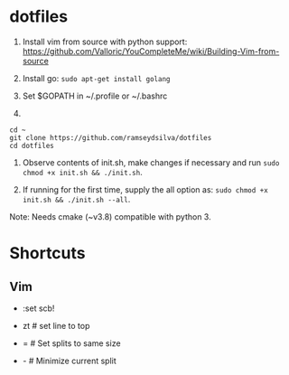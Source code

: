 dotfiles
========

1. Install vim from source with python support: https://github.com/Valloric/YouCompleteMe/wiki/Building-Vim-from-source

1. Install go: `sudo apt-get install golang`
1. Set $GOPATH in ~/.profile or ~/.bashrc

1. 
```
cd ~
git clone https://github.com/ramseydsilva/dotfiles
cd dotfiles
```

1. Observe contents of init.sh, make changes if necessary and run `sudo chmod +x
   init.sh && ./init.sh`.

1. If running for the first time, supply the all option as: `sudo chmod +x
   init.sh && ./init.sh --all`.

Note: Needs cmake (~v3.8) compatible with python 3.


Shortcuts
=========

Vim
---

- :set scb!

- zt # set line to top

- <c-w> =  # Set splits to same size
- <leader> -  # Minimize current split
